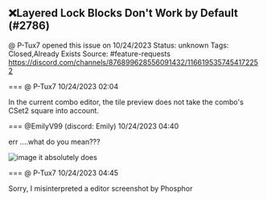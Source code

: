 ## ❌Layered Lock Blocks Don't Work by Default (#2786)
@ P-Tux7 opened this issue on 10/24/2023
Status: unknown
Tags: Closed,Already Exists
Source: #feature-requests https://discord.com/channels/876899628556091432/1166195357454172252


=== @ P-Tux7 10/24/2023 02:04

In the current combo editor, the tile preview does not take the combo's CSet2 square into account.

=== @EmilyV99 (discord: Emily) 10/24/2023 04:40

err
....what do you mean???

![image](https://cdn.discordapp.com/attachments/1166195357454172252/1166234649794723881/image.png?ex=65e6a228&is=65d42d28&hm=dbfbb1306518c0dfed5886bcbd283158b70bf7eaaab92fb01360765bd34d3b13&)
it absolutely does

=== @ P-Tux7 10/24/2023 04:45

Sorry, I misinterpreted a editor screenshot by Phosphor
